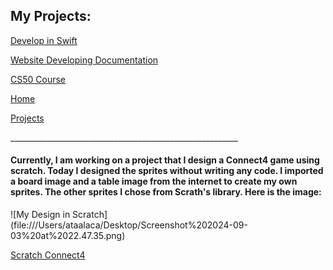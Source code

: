 <h2>My Projects:</h2>
<a href="https://github.com/fahirataalaca/fahirataalaca.github.io/blob/main/DEVELOP.md"> Develop in Swift </a>
  <p></p>
   <a href="https://github.com/fahirataalaca/fahirataalaca.github.io/edit/main/Document.md"> Website Developing Documentation </a>
    <p></p>
   <a href="https://github.com/fahirataalaca/fahirataalaca.github.io/blob/main/CS50-Course.md"> CS50 Course </a>
    <p></p>
   <a href="https://fahirataalaca.github.io/"> Home </a>
    <p></p>
   <a href="https://github.com/fahirataalaca/fahirataalaca.github.io/blob/main/Projects.md"> Projects </a>
<p></p>
_________________________________________________________

<h4>Currently, I am working on a project that I design a Connect4 game using scratch. Today I designed the sprites without writing any code. I imported a board image and a table image from the internet to create my own sprites. The other sprites I chose from Scrath's library. Here is the image:</h4>
![My Design in Scratch](file:///Users/ataalaca/Desktop/Screenshot%202024-09-03%20at%2022.47.35.png)

   <a href="https://scratch.mit.edu/projects/1062929082/"> Scratch Connect4 </a>

